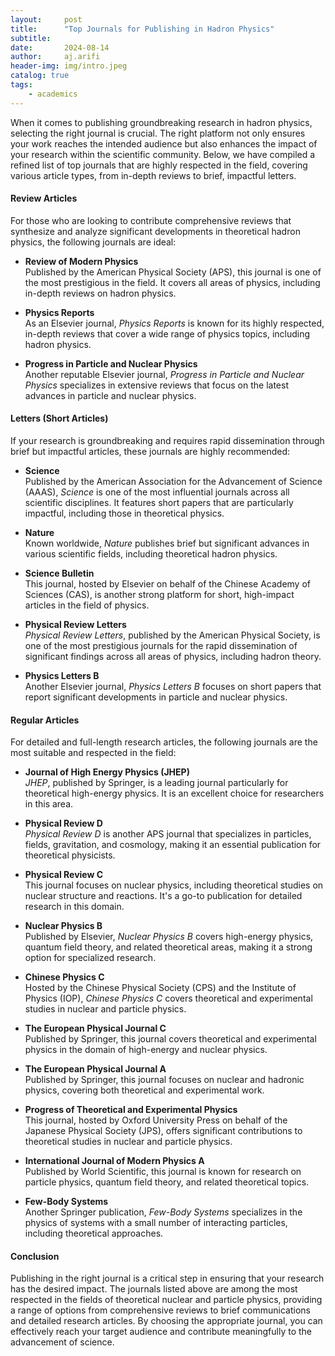 ```yaml
---
layout:     post
title:      "Top Journals for Publishing in Hadron Physics"
subtitle:   
date:       2024-08-14
author:     aj.arifi
header-img: img/intro.jpeg
catalog: true
tags:
    - academics
---
```



When it comes to publishing groundbreaking research in hadron physics, selecting the right journal is crucial. 
The right platform not only ensures your work reaches the intended audience but also enhances the impact of your research within the scientific community. 
Below, we have compiled a refined list of top journals that are highly respected in the field, covering various article types, from in-depth reviews to brief, impactful letters.

#### Review Articles

For those who are looking to contribute comprehensive reviews that synthesize and analyze significant developments in theoretical hadron physics, the following journals are ideal:

- **Review of Modern Physics** \
  Published by the American Physical Society (APS), this journal is one of the most prestigious in the field. It covers all areas of physics, including in-depth reviews on hadron physics.

- **Physics Reports** \
  As an Elsevier journal, *Physics Reports* is known for its highly respected, in-depth reviews that cover a wide range of physics topics, including hadron physics.

- **Progress in Particle and Nuclear Physics** \
  Another reputable Elsevier journal, *Progress in Particle and Nuclear Physics* specializes in extensive reviews that focus on the latest advances in particle and nuclear physics.

#### Letters (Short Articles)

If your research is groundbreaking and requires rapid dissemination through brief but impactful articles, these journals are highly recommended:

- **Science** \
  Published by the American Association for the Advancement of Science (AAAS), *Science* is one of the most influential journals across all scientific disciplines. It features short papers that are particularly impactful, including those in theoretical physics.

- **Nature** \
  Known worldwide, *Nature* publishes brief but significant advances in various scientific fields, including theoretical hadron physics.

- **Science Bulletin** \
  This journal, hosted by Elsevier on behalf of the Chinese Academy of Sciences (CAS), is another strong platform for short, high-impact articles in the field of physics.

- **Physical Review Letters** \
  *Physical Review Letters*, published by the American Physical Society, is one of the most prestigious journals for the rapid dissemination of significant findings across all areas of physics, including hadron theory.

- **Physics Letters B** \
  Another Elsevier journal, *Physics Letters B* focuses on short papers that report significant developments in particle and nuclear physics.

#### Regular Articles

For detailed and full-length research articles, the following journals are the most suitable and respected in the field:

- **Journal of High Energy Physics (JHEP)** \
  *JHEP*, published by Springer, is a leading journal particularly for theoretical high-energy physics. It is an excellent choice for researchers in this area.

- **Physical Review D** \
  *Physical Review D* is another APS journal that specializes in particles, fields, gravitation, and cosmology, making it an essential publication for theoretical physicists.

- **Physical Review C** \
  This journal focuses on nuclear physics, including theoretical studies on nuclear structure and reactions. It's a go-to publication for detailed research in this domain.

- **Nuclear Physics B** \
  Published by Elsevier, *Nuclear Physics B* covers high-energy physics, quantum field theory, and related theoretical areas, making it a strong option for specialized research.

- **Chinese Physics C** \
  Hosted by the Chinese Physical Society (CPS) and the Institute of Physics (IOP), *Chinese Physics C* covers theoretical and experimental studies in nuclear and particle physics.

- **The European Physical Journal C**\
  Published by Springer, this journal covers theoretical and experimental physics in the domain of high-energy and nuclear physics.

- **The European Physical Journal A** \
  Published by Springer, this journal focuses on nuclear and hadronic physics, covering both theoretical and experimental work.

- **Progress of Theoretical and Experimental Physics** \
  This journal, hosted by Oxford University Press on behalf of the Japanese Physical Society (JPS), offers significant contributions to theoretical studies in nuclear and particle physics.

- **International Journal of Modern Physics A** \
  Published by World Scientific, this journal is known for research on particle physics, quantum field theory, and related theoretical topics.

- **Few-Body Systems** \
  Another Springer publication, *Few-Body Systems* specializes in the physics of systems with a small number of interacting particles, including theoretical approaches.

#### Conclusion

Publishing in the right journal is a critical step in ensuring that your research has the desired impact. 
The journals listed above are among the most respected in the fields of theoretical nuclear and particle physics, providing a range of options from comprehensive reviews to brief communications and detailed research articles. 
By choosing the appropriate journal, you can effectively reach your target audience and contribute meaningfully to the advancement of science.
